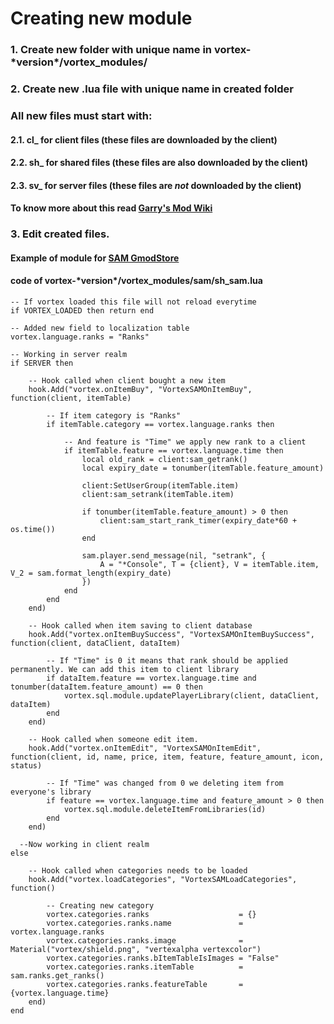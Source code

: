 # Creating new module

### 1. Create new folder with unique name in **vortex-\*version\*/vortex_modules/**


### 2. Create new .lua file with unique name in created folder

### All new files must start with:
#### 2.1. cl_ for client files (these files are downloaded by the client)
#### 2.2. sh_ for shared files (these files are also downloaded by the client)
#### 2.3. sv_ for server files (these files are *not* downloaded by the client)

#### To know more about this read [Garry's Mod Wiki](https://wiki.facepunch.com/gmod/States)


### 3. Edit created files.

#### Example of module for [SAM GmodStore](https://www.gmodstore.com/market/view/sam)

#### code of **vortex-\*version\*/vortex_modules/sam/sh_sam.lua**
```
-- If vortex loaded this file will not reload everytime
if VORTEX_LOADED then return end

-- Added new field to localization table
vortex.language.ranks = "Ranks"

-- Working in server realm
if SERVER then

	-- Hook called when client bought a new item
	hook.Add("vortex.onItemBuy", "VortexSAMOnItemBuy", function(client, itemTable)
     
		-- If item category is "Ranks" 
		if itemTable.category == vortex.language.ranks then
    
			-- And feature is "Time" we apply new rank to a client
			if itemTable.feature == vortex.language.time then
				local old_rank = client:sam_getrank()
				local expiry_date = tonumber(itemTable.feature_amount)

				client:SetUserGroup(itemTable.item)
				client:sam_setrank(itemTable.item)

				if tonumber(itemTable.feature_amount) > 0 then
					client:sam_start_rank_timer(expiry_date*60 + os.time())
				end	

				sam.player.send_message(nil, "setrank", {
					A = "*Console", T = {client}, V = itemTable.item, V_2 = sam.format_length(expiry_date)
				})
			end	
		end
	end)

	-- Hook called when item saving to client database
	hook.Add("vortex.onItemBuySuccess", "VortexSAMOnItemBuySuccess", function(client, dataClient, dataItem)
  
		-- If "Time" is 0 it means that rank should be applied permanently. We can add this item to client library
		if dataItem.feature == vortex.language.time and tonumber(dataItem.feature_amount) == 0 then
			vortex.sql.module.updatePlayerLibrary(client, dataClient, dataItem)
		end	
	end)	

	-- Hook called when someone edit item.
	hook.Add("vortex.onItemEdit", "VortexSAMOnItemEdit", function(client, id, name, price, item, feature, feature_amount, icon, status)
  
		-- If "Time" was changed from 0 we deleting item from everyone's library
		if feature == vortex.language.time and feature_amount > 0 then
			vortex.sql.module.deleteItemFromLibraries(id)
		end
	end)
  
  --Now working in client realm
else

	-- Hook called when categories needs to be loaded
	hook.Add("vortex.loadCategories", "VortexSAMLoadCategories", function()
    
		-- Creating new category
		vortex.categories.ranks                    = {}
		vortex.categories.ranks.name               = vortex.language.ranks
		vortex.categories.ranks.image              = Material("vortex/shield.png", "vertexalpha vertexcolor")
		vortex.categories.ranks.bItemTableIsImages = "False"                                                                            
		vortex.categories.ranks.itemTable          = sam.ranks.get_ranks()
		vortex.categories.ranks.featureTable       = {vortex.language.time}	
	end)
end	
```
